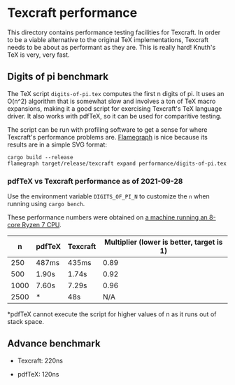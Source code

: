 # Texcraft performance

This directory contains performance testing facilities for Texcraft.
In order to be a viable alternative to the original TeX implementations,
    Texcraft needs to be about as performant as they are.
This is really hard!
Knuth's TeX is very, very fast.

## Digits of pi benchmark

The TeX script `digits-of-pi.tex` computes the first n digits of pi.
It uses an O(n^2) algorithm that is somewhat slow and involves a ton of TeX macro expansions,
    making it a good script for exercising Texcraft's TeX language driver.
It also works with pdfTeX, so it can be used for comparitive testing.

The script can be run with profiling software to get a sense for where Texcraft's performance problems are.
[Flamegraph](https://github.com/flamegraph-rs/flamegraph) is nice because its results are
in a simple SVG format:

    cargo build --release
    flamegraph target/release/texcraft expand performance/digits-of-pi.tex

### pdfTeX vs Texcraft performance as of 2021-09-28

Use the environment variable `DIGITS_OF_PI_N` to customize the `n` when running using `cargo bench`.

These performance numbers were obtained on 
    [a machine running an 8-core Ryzen 7 CPU](https://pcpartpicker.com/list/Y3FbBc).

| n    | pdfTeX | Texcraft | Multiplier (lower is better, target is 1)
|------|--------|----------|----
| 250  | 487ms  | 435ms    | 0.89
| 500  | 1.90s  | 1.74s    | 0.92
| 1000 | 7.60s  | 7.29s    | 0.96
| 2500 | \*     | 48s      | N/A

\*pdfTeX cannot execute the script for higher values of n as it runs out of stack space.

## Advance benchmark 

- Texcraft: 220ns

- pdfTeX: 120ns
